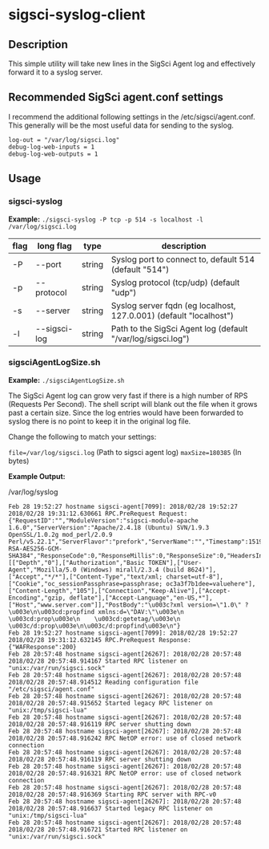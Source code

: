 # sigsci-syslog-client

## Description

This simple utility will take new lines in the SigSci Agent log and effectively forward it to a syslog server.

## Recommended SigSci agent.conf settings

I recommend the additional following settings in the /etc/sigsci/agent.conf. This generally will be the most useful data for sending to the syslog.

````
log-out = "/var/log/sigsci.log"
debug-log-web-inputs = 1
debug-log-web-outputs = 1
````

## Usage

### sigsci-syslog

**Example:** `./sigsci-syslog -P tcp -p 514 -s localhost -l /var/log/sigsci.log`

| flag | long flag | type | description|
| ---- | --------- | ---- | ---------- |
| -P | --port | string | Syslog port to connect to, default 514 (default "514") |
|  -p | --protocol | string | Syslog protocol (tcp/udp) (default "udp") |
|  -s | --server | string | Syslog server fqdn (eg localhost, 127.0.001) (default "localhost") |
|  -l | --sigsci-log | string | Path to the SigSci Agent log (default "/var/log/sigsci.log") |

### sigsciAgentLogSize.sh

**Example:** `./sigsciAgentLogSize.sh`

The SigSci Agent log can grow very fast if there is a high number of RPS (Requests Per Second). The shell script will blank out the file when it grows past a certain size. Since the log entries would have been forwarded to syslog there is no point to keep it in the original log file. 

Change the following to match your settings:

`file=/var/log/sigsci.log` (Path to sigsci agent log)
`maxSize=180385` (In bytes)

**Example Output:**

/var/log/syslog
````
Feb 28 19:52:27 hostname sigsci-agent[7099]: 2018/02/28 19:52:27 2018/02/28 19:31:12.630661 RPC.PreRequest Request: {"RequestID":"","ModuleVersion":"sigsci-module-apache 1.6.0","ServerVersion":"Apache/2.4.18 (Ubuntu) SVN/1.9.3 OpenSSL/1.0.2g mod_perl/2.0.9 Perl/v5.22.1","ServerFlavor":"prefork","ServerName":"","Timestamp":1519875072,"NowMillis":1519875072629,"RemoteAdhostname":"123.123.123.123","Method":"PROPFIND","Scheme":"https","URI":"/remote.php/dav/files/username/FOLDER","Protocol":"HTTP/1.1","TLSProtocol":"TLSv1.2","TLSCipher":"ECDHE-RSA-AES256-GCM-SHA384","ResponseCode":0,"ResponseMillis":0,"ResponseSize":0,"HeadersIn":[["Depth","0"],["Authorization","Basic TOKEN"],["User-Agent","Mozilla/5.0 (Windows) mirall/2.3.4 (build 8624)"],["Accept","*/*"],["Content-Type","text/xml; charset=utf-8"],["Cookie","oc_sessionPassphrase=passphrase; oc3a3f7b1dee=valuehere"],["Content-Length","105"],["Connection","Keep-Alive"],["Accept-Encoding","gzip, deflate"],["Accept-Language","en-US,*"],["Host","www.server.com"]],"PostBody":"\u003c?xml version=\"1.0\" ?\u003e\n\u003cd:propfind xmlns:d=\"DAV:\"\u003e\n  \u003cd:prop\u003e\n    \u003cd:getetag/\u003e\n  \u003c/d:prop\u003e\n\u003c/d:propfind\u003e\n"}
Feb 28 19:52:27 hostname sigsci-agent[7099]: 2018/02/28 19:52:27 2018/02/28 19:31:12.632145 RPC.PreRequest Response: {"WAFResponse":200}
Feb 28 20:57:48 hostname sigsci-agent[26267]: 2018/02/28 20:57:48 2018/02/28 20:57:48.914167 Started RPC listener on "unix:/var/run/sigsci.sock"
Feb 28 20:57:48 hostname sigsci-agent[26267]: 2018/02/28 20:57:48 2018/02/28 20:57:48.914512 Reading configuration file "/etc/sigsci/agent.conf"
Feb 28 20:57:48 hostname sigsci-agent[26267]: 2018/02/28 20:57:48 2018/02/28 20:57:48.915652 Started legacy RPC listener on "unix:/tmp/sigsci-lua"
Feb 28 20:57:48 hostname sigsci-agent[26267]: 2018/02/28 20:57:48 2018/02/28 20:57:48.916119 RPC server shutting down
Feb 28 20:57:48 hostname sigsci-agent[26267]: 2018/02/28 20:57:48 2018/02/28 20:57:48.916242 RPC NetOP error: use of closed network connection
Feb 28 20:57:48 hostname sigsci-agent[26267]: 2018/02/28 20:57:48 2018/02/28 20:57:48.916119 RPC server shutting down
Feb 28 20:57:48 hostname sigsci-agent[26267]: 2018/02/28 20:57:48 2018/02/28 20:57:48.916321 RPC NetOP error: use of closed network connection
Feb 28 20:57:48 hostname sigsci-agent[26267]: 2018/02/28 20:57:48 2018/02/28 20:57:48.916369 Starting RPC server with RPC-v0
Feb 28 20:57:48 hostname sigsci-agent[26267]: 2018/02/28 20:57:48 2018/02/28 20:57:48.916637 Started legacy RPC listener on "unix:/tmp/sigsci-lua"
Feb 28 20:57:48 hostname sigsci-agent[26267]: 2018/02/28 20:57:48 2018/02/28 20:57:48.916721 Started RPC listener on "unix:/var/run/sigsci.sock"
````
